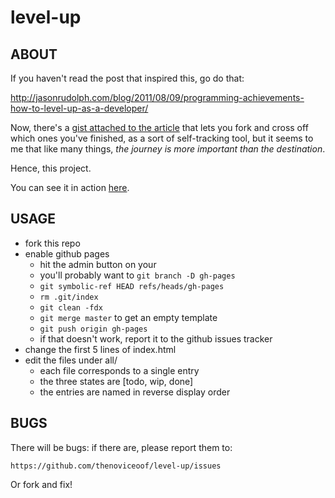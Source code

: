level-up
================================================================================

ABOUT
--------------------------------------------------------------------------------
If you haven't read the post that inspired this, go do that:

http://jasonrudolph.com/blog/2011/08/09/programming-achievements-how-to-level-up-as-a-developer/

Now, there's a [gist attached to the article](https://gist.github.com/1133830)
that lets you fork and cross off which ones you've finished, as a sort of
self-tracking tool, but it seems to me that like many things,
*the journey is more important than the destination*.

Hence, this project.

You can see it in action [here](http://thenoviceoof.github.com/level-up/).

USAGE
--------------------------------------------------------------------------------
 * fork this repo
 * enable github pages
   * hit the admin button on your 
   * you'll probably want to `git branch -D gh-pages`
   * `git symbolic-ref HEAD refs/heads/gh-pages`
   * `rm .git/index`
   * `git clean -fdx`
   * `git merge master` to get an empty template
   * `git push origin gh-pages`
   * if that doesn't work, report it to the github issues tracker
 * change the first 5 lines of index.html
 * edit the files under all/
   * each file corresponds to a single entry
   * the three states are [todo, wip, done]
   * the entries are named in reverse display order

BUGS
--------------------------------------------------------------------------------
There will be bugs: if there are, please report them to:

    https://github.com/thenoviceoof/level-up/issues

Or fork and fix!